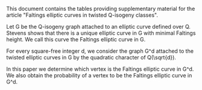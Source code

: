 This document contains the tables providing supplementary material for the article "Faltings elliptic curves in twisted Q-isogeny classes".

Let G be the Q-isogeny graph attached to an elliptic curve defined over Q.
Stevens shows that there is a unique elliptic curve in G with minimal Faltings height. 
We call this curve the Faltings elliptic curve in G.

For every square-free integer d, we consider the graph G^d
attached to the twisted elliptic curves in G 
by the quadratic character of Q(\sqrt{d}).

In this paper we determine which vertex is the Faltings elliptic curve in G^d. 
We also obtain the probability of a vertex to be the Faltings elliptic curve in G^d. 
